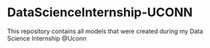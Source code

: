 # DataScienceInternship-UCONN
This repository contains all models that were created during my Data Science Internship @Uconn
